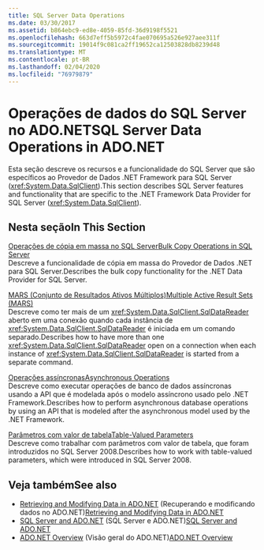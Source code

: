 ```yaml
---
title: SQL Server Data Operations
ms.date: 03/30/2017
ms.assetid: b864ebc9-ed8e-4059-85fd-36d9198f5521
ms.openlocfilehash: 663d7eff5b5972c4fae070695a526e927aee311f
ms.sourcegitcommit: 19014f9c081ca2ff19652ca12503828db8239d48
ms.translationtype: MT
ms.contentlocale: pt-BR
ms.lasthandoff: 02/04/2020
ms.locfileid: "76979879"
---
```

# <a name="sql-server-data-operations-in-adonet"></a><span data-ttu-id="b587b-102">Operações de dados do SQL Server no ADO.NET</span><span class="sxs-lookup"><span data-stu-id="b587b-102">SQL Server Data Operations in ADO.NET</span></span>
<span data-ttu-id="b587b-103">Esta seção descreve os recursos e a funcionalidade do SQL Server que são específicos ao Provedor de Dados .NET Framework para SQL Server (<xref:System.Data.SqlClient>).</span><span class="sxs-lookup"><span data-stu-id="b587b-103">This section describes SQL Server features and functionality that are specific to the .NET Framework Data Provider for SQL Server (<xref:System.Data.SqlClient>).</span></span>  
  
## <a name="in-this-section"></a><span data-ttu-id="b587b-104">Nesta seção</span><span class="sxs-lookup"><span data-stu-id="b587b-104">In This Section</span></span>  
 [<span data-ttu-id="b587b-105">Operações de cópia em massa no SQL Server</span><span class="sxs-lookup"><span data-stu-id="b587b-105">Bulk Copy Operations in SQL Server</span></span>](bulk-copy-operations-in-sql-server.md)  
 <span data-ttu-id="b587b-106">Descreve a funcionalidade de cópia em massa do Provedor de Dados .NET para SQL Server.</span><span class="sxs-lookup"><span data-stu-id="b587b-106">Describes the bulk copy functionality for the .NET Data Provider for SQL Server.</span></span>  
  
 [<span data-ttu-id="b587b-107">MARS (Conjunto de Resultados Ativos Múltiplos)</span><span class="sxs-lookup"><span data-stu-id="b587b-107">Multiple Active Result Sets (MARS)</span></span>](multiple-active-result-sets-mars.md)  
 <span data-ttu-id="b587b-108">Descreve como ter mais de um <xref:System.Data.SqlClient.SqlDataReader> aberto em uma conexão quando cada instância de <xref:System.Data.SqlClient.SqlDataReader> é iniciada em um comando separado.</span><span class="sxs-lookup"><span data-stu-id="b587b-108">Describes how to have more than one <xref:System.Data.SqlClient.SqlDataReader> open on a connection when each instance of <xref:System.Data.SqlClient.SqlDataReader> is started from a separate command.</span></span>  
  
 [<span data-ttu-id="b587b-109">Operações assíncronas</span><span class="sxs-lookup"><span data-stu-id="b587b-109">Asynchronous Operations</span></span>](asynchronous-operations.md)  
 <span data-ttu-id="b587b-110">Descreve como executar operações de banco de dados assíncronas usando a API que é modelada após o modelo assíncrono usado pelo .NET Framework.</span><span class="sxs-lookup"><span data-stu-id="b587b-110">Describes how to perform asynchronous database operations by using an API that is modeled after the asynchronous model used by the .NET Framework.</span></span>  
  
 [<span data-ttu-id="b587b-111">Parâmetros com valor de tabela</span><span class="sxs-lookup"><span data-stu-id="b587b-111">Table-Valued Parameters</span></span>](table-valued-parameters.md)  
 <span data-ttu-id="b587b-112">Descreve como trabalhar com parâmetros com valor de tabela, que foram introduzidos no SQL Server 2008.</span><span class="sxs-lookup"><span data-stu-id="b587b-112">Describes how to work with table-valued parameters, which were introduced in SQL Server 2008.</span></span>  
  
## <a name="see-also"></a><span data-ttu-id="b587b-113">Veja também</span><span class="sxs-lookup"><span data-stu-id="b587b-113">See also</span></span>

- <span data-ttu-id="b587b-114">[Retrieving and Modifying Data in ADO.NET](../retrieving-and-modifying-data.md) (Recuperando e modificando dados no ADO.NET)</span><span class="sxs-lookup"><span data-stu-id="b587b-114">[Retrieving and Modifying Data in ADO.NET](../retrieving-and-modifying-data.md)</span></span>
- <span data-ttu-id="b587b-115">[SQL Server and ADO.NET](index.md) (SQL Server e ADO.NET)</span><span class="sxs-lookup"><span data-stu-id="b587b-115">[SQL Server and ADO.NET](index.md)</span></span>
- <span data-ttu-id="b587b-116">[ADO.NET Overview](../ado-net-overview.md) (Visão geral do ADO.NET)</span><span class="sxs-lookup"><span data-stu-id="b587b-116">[ADO.NET Overview](../ado-net-overview.md)</span></span>
